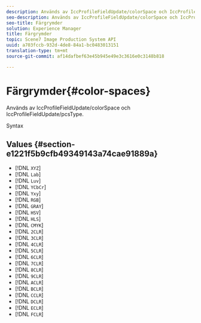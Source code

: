 ```yaml
---
description: Används av IccProfileFieldUpdate/colorSpace och IccProfileFieldUpdate/pcsType.
seo-description: Används av IccProfileFieldUpdate/colorSpace och IccProfileFieldUpdate/pcsType.
seo-title: Färgrymder
solution: Experience Manager
title: Färgrymder
topic: Scene7 Image Production System API
uuid: a703fccb-932d-4de8-84a1-bc0483013151
translation-type: tm+mt
source-git-commit: af14dafbef63e45b945e49e3c3616e0c3148b818

---
```



# Färgrymder{#color-spaces}

Används av IccProfileFieldUpdate/colorSpace och IccProfileFieldUpdate/pcsType.

Syntax

## Values {#section-e1221f5b9cfb49349143a74cae91889a}

* [!DNL `XYZ`]
* [!DNL `Lab`]
* [!DNL `Luv`]
* [!DNL `YCbCr`]
* [!DNL `Yxy`]
* [!DNL `RGB`]
* [!DNL `GRAY`]
* [!DNL `HSV`]
* [!DNL `HLS`]
* [!DNL `CMYK`]
* [!DNL `2CLR`]
* [!DNL `3CLR`]
* [!DNL `4CLR`]
* [!DNL `5CLR`]
* [!DNL `6CLR`]
* [!DNL `7CLR`]
* [!DNL `8CLR`]
* [!DNL `9CLR`]
* [!DNL `ACLR`]
* [!DNL `BCLR`]
* [!DNL `CCLR`]
* [!DNL `DCLR`]
* [!DNL `ECLR`]
* [!DNL `FCLR`]

